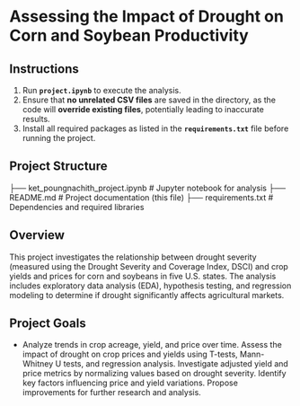 # Assessing the Impact of Drought on Corn and Soybean Productivity

## Instructions  
1. Run **`project.ipynb`** to execute the analysis.  
2. Ensure that **no unrelated CSV files** are saved in the directory, as the code will **override existing files**, potentially leading to inaccurate results.  
3. Install all required packages as listed in the **`requirements.txt`** file before running the project.

## Project Structure
├── ket_poungnachith_project.ipynb   # Jupyter notebook for analysis
├── README.md                        # Project documentation (this file)
├── requirements.txt                 # Dependencies and required libraries

## Overview
This project investigates the relationship between drought severity (measured using the Drought Severity and Coverage Index, DSCI) and crop yields and prices for corn and soybeans in five U.S. states. The analysis includes exploratory data analysis (EDA), hypothesis testing, and regression modeling to determine if drought significantly affects agricultural markets.

## Project Goals
* Analyze trends in crop acreage, yield, and price over time.
Assess the impact of drought on crop prices and yields using T-tests, Mann-Whitney U tests, and regression analysis.
Investigate adjusted yield and price metrics by normalizing values based on drought severity.
Identify key factors influencing price and yield variations.
Propose improvements for further research and analysis.
